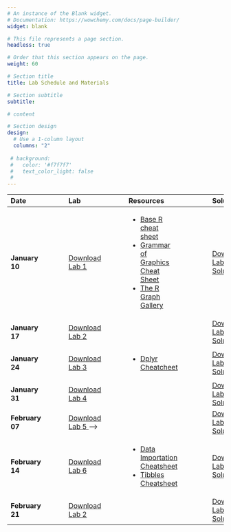 ```yaml
---
# An instance of the Blank widget.
# Documentation: https://wowchemy.com/docs/page-builder/
widget: blank

# This file represents a page section.
headless: true

# Order that this section appears on the page.
weight: 60

# Section title
title: Lab Schedule and Materials

# Section subtitle
subtitle:

# content

# Section design
design:
  # Use a 1-column layout
  columns: "2" 
  
 # background:
 #   color: '#f7f7f7'
 #   text_color_light: false
 # 
---
```


Date | | | |  Lab | | | |Resources | | | | | Solution
:--- | --- | --- | --- |  :--- |  --- |  --- |  --- |  :--- | --- | --- | --- | --- | :---
**January 10** | | | | <a href="https://github.com/bosafoagyare/web-academic/blob/master/content/courses/stats306-W22/Lab-Notes/lab01.ipynb" download>Download Lab 1</a> | | | | <ul><li>[Base R cheat sheet](https://github.com/rstudio/cheatsheets/blob/main/base-r.pdf) </li><li>[Grammar of Graphics Cheat Sheet](https://raw.githubusercontent.com/rstudio/cheatsheets/main/data-visualization.pdf)</li> <li>[The R Graph Gallery](https://www.r-graph-gallery.com/)</li></ul>| | | | | <a href="https://github.com/bosafoagyare/web-academic/blob/master/content/courses/stats306-W22/Lab-Notes/lab01_solution.ipynb" target="_blank" rel="noopener noreferrer" download>Download Lab 1 Solution</a>
**January 17** | | | | <a href="https://github.com/bosafoagyare/web-academic/blob/master/content/courses/stats306-W22/Lab-Notes/lab02.ipynb" download>Download Lab 2</a>  | | | | | | | |  |<a href="https://github.com/bosafoagyare/web-academic/blob/master/content/courses/stats306-W22/Lab-Notes/lab02_solution.ipynb" download>Download Lab 2 Solution</a>
**January 24** | | | | <a href="https://github.com/bosafoagyare/web-academic/blob/master/content/courses/stats306-W22/Lab-Notes/lab03.ipynb" download>Download Lab 3</a> | | | | <ul><li>[Dplyr Cheatcheet](https://raw.githubusercontent.com/rstudio/cheatsheets/main/data-transformation.pdf) </ul>| | | | |<a href="https://github.com/bosafoagyare/web-academic/blob/master/content/courses/stats306-W22/Lab-Notes/lab03_solution.ipynb" target="_blank" rel="noopener noreferrer" download>Download Lab 3 Solution</a> 
**January 31** | | | | <a href="https://github.com/bosafoagyare/web-academic/blob/master/content/courses/stats306-W22/Lab-Notes/lab04.ipynb" download> Download Lab 4 <!--</a>--> | | | | | | | | |<a href="https://github.com/bosafoagyare/web-academic/blob/master/content/courses/stats306-W22/Lab-Notes/lab04_solution.ipynb" target="_blank" rel="noopener noreferrer" download>Download Lab 4 Solution</a> 
**February 07** | | | | <a href="https://github.com/bosafoagyare/web-academic/blob/master/content/courses/stats306-W22/Lab-Notes/lab05.ipynb" download> Download Lab 5 </a>--> | | | | | | | | |<a href="https://github.com/bosafoagyare/web-academic/blob/master/content/courses/stats306-W22/Lab-Notes/lab05_solution.ipynb" target="_blank" rel="noopener noreferrer" download>Download Lab 5 Solution</a>
**February 14** | | | | <a href="https://github.com/bosafoagyare/web-academic/blob/master/content/courses/stats306-W22/Lab-Notes/lab06.ipynb" download> Download Lab 6 </a>| | | |  <ul><li>[Data Importation Cheatsheet](https://raw.githubusercontent.com/rstudio/cheatsheets/main/data-import.pdf) </li><li> [Tibbles Cheatsheet](https://raw.githubusercontent.com/rstudio/cheatsheets/main/tidyr.pdf)</li></ul>| | | | |<a href="https://github.com/bosafoagyare/web-academic/blob/master/content/courses/stats306-W22/Lab-Notes/lab06_solution.ipynb" target="_blank" rel="noopener noreferrer" download>Download Lab 6 Solution</a> 
**February 21** | | | | <a href="https://github.com/bosafoagyare/web-academic/blob/master/content/courses/stats306-W22/Lab-Notes/lab02.ipynb" download>Download Lab 2</a>  | | | | | | | |  |<a href="https://github.com/bosafoagyare/web-academic/blob/master/content/courses/stats306-W22/Lab-Notes/lab02_solution.ipynb" download>Download Lab 2 Solution</a> 
 

 
